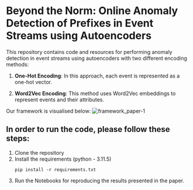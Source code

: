 # Beyond the Norm: Online Anomaly Detection of Prefixes in Event Streams using Autoencoders
This repository contains code and resources for performing anomaly detection in event streams using autoencoders with two different encoding methods: 
1. **One-Hot Encoding**: In this approach, each event is represented as a one-hot vector.

2. **Word2Vec Encoding**: This method uses Word2Vec embeddings to represent events and their attributes.

Our framework is visualised below:
![framework_paper-1](https://github.com/zyrako4/sequence-online-ad/assets/92887848/2d8dd005-a129-4301-9c65-d003c33ccba7)

## In order to run the code, please follow these steps:

1. Clone the repository
2. Install the requirements (python - 3.11.5)
    ```
    pip install -r requirements.txt
    ```
3. Run the Notebooks for reproducing the results presented in the paper.
